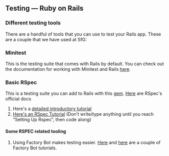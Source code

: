## Testing — Ruby on Rails

### Different testing tools
There are a handful of tools that you can use to test your Rails app. These are a couple that we have used at SfG:

### Minitest
This is the testing suite that comes with Rails by default. You can check out the documentation for working with Minitest and Rails [here](https://guides.rubyonrails.org/testing.html).

### Basic RSpec
This is a testing suite you can add to Rails with this [gem](https://github.com/rspec/rspec-rails#rspec-rails--).
[Here](https://rspec.info/documentation/) are RSpec's official docs
1. Here's a [detailed introductory tutorial](https://medium.com/craft-academy/introduction-to-ruby-and-rspec-135da4051802)
1. [Here's an RSpec Tutorial](https://semaphoreci.com/community/tutorials/getting-started-with-rspec) (Don’t write/type anything until you reach “Setting Up Rspec”, then code along)

#### Some RSPEC related tooling
1. Using Factory Bot makes testing easier. [Here](https://semaphoreci.com/community/tutorials/working-effectively-with-data-factories-using-factorybot) and [here](https://medium.com/craft-academy/introduction-to-ruby-and-rspec-135da4051802) are a couple of Factory Bot tutorials.
